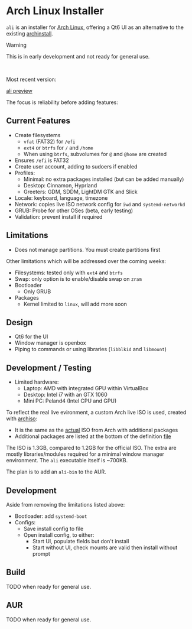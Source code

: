 # Arch Linux Installer
`ali` is an installer for [Arch Linux](https://archlinux.org/), offering a Qt6 UI as an alternative to the existing [archinstall](https://wiki.archlinux.org/title/Archinstall).

> [!WARNING]
> This is in early development and not ready for general use.

<br/>

Most recent version:

[ali preview](https://youtu.be/oiti9-pb-IM)

The focus is reliability before adding features:

## Current Features
- Create filesystems
  - `vfat` (FAT32) for `/efi`
  - `ext4` or `btrfs` for `/` and `/home`
  - When using `btrfs`, subvolumes for `@` and `@home` are created
- Ensures `/efi` is FAT32
- Create user account, adding to sudoers if enabled
- Profiles:
  - Minimal: no extra packages installed (but can be added manually)
  - Desktop: Cinnamon, Hyprland
  - Greeters: GDM, SDDM, LightDM GTK and Slick
- Locale: keyboard, language, timezone
- Network: copies live ISO network config for `iwd` and `systemd-networkd`
- GRUB: Probe for other OSes (beta, early testing)
- Validation: prevent install if required


## Limitations

- Does not manage partitions. You must create partitions first

Other limitations which will be addressed over the coming weeks:

- Filesystems: tested only with `ext4` and `btrfs`
- Swap: only option is to enable/disable swap on `zram`
- Bootloader
  - Only GRUB
- Packages
  - Kernel limited to `linux`, will add more soon


## Design
- Qt6 for the UI
- Window manager is openbox
- Piping to commands or using libraries (`libblkid` and `libmount`)


## Development / Testing
- Limited hardware:
  - Laptop: AMD with integrated GPU within VirtualBox
  - Desktop: Intel i7 with an GTX 1060
  - Mini PC: Peland4 (Intel CPU and GPU)

To reflect the real live evironment, a custom Arch live ISO is used, created with [archiso](https://wiki.archlinux.org/title/Archiso):
- It is the same as the [actual](https://wiki.archlinux.org/title/Archiso#Prepare_a_custom_profile) ISO from Arch with additional packages
- Additional packages are listed at the bottom of the definition [file](https://github.com/ccooper1982/ali/blob/main/archiso/default/packages.x86_64)

The ISO is 1.3GB, compared to 1.2GB for the official ISO. The extra are mostly libraries/modules required for a minimal
window manager environment. The `ali` executable itself is ~700KB.

The plan is to add an `ali-bin` to the AUR.


## Development
Aside from removing the limitations listed above:

- Bootloader: add `systemd-boot`
- Configs:
  - Save install config to file
  - Open install config, to either:
    - Start UI, populate fields but don't install
    - Start without UI, check mounts are valid then install without prompt
  
  
## Build
TODO when ready for general use.

## AUR
TODO when ready for general use.
